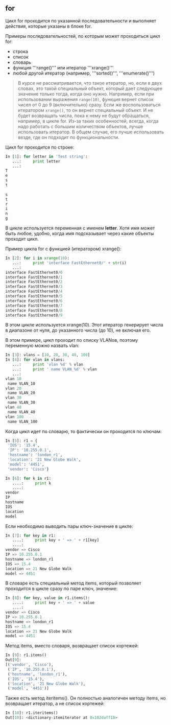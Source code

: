 ## for

Цикл for проходится по указанной последовательности и выполняет действия, которые указаны в блоке for. 

Примеры последовательностей, по которым может проходиться цикл for:
* строка
* список
* словарь
* функция '''range()''' или итератор '''xrange()'''
* любой другой итератор (например, '''sorted()''', '''enumerate()''')

> В курсе не рассматривается, что такое  итератор, но, если в двух словах, это такой специальный объект, который дает следующее значение только тогда, когда оно нужно.
> Например, если при использовании выражения ```range(10)```, функция вернет список чисел от 0 до 9 (включительно) сразу. Если же воспользоваться итератором ```xrange()```, то он вернет специальный объект. И не будет возвращать числа, пока к нему не будут обращаться, например, в цикле for.
> Из-за таких особенностей, всегда, когда надо работать с большим количеством объектов, лучше использовать итератор. В общем случае, его лучше использовать везде, где он подходит по функциональности.

Цикл for проходится по строке:
```python
In [1]: for letter in 'Test string':
   ...:     print letter
   ...:     
T
e
s
t
 
s
t
r
i
n
g
```

В цикле используется переменная с именем __letter__. Хотя имя может быть любое, удобно, когда имя подсказывает через какие объекты проходит цикл.

Пример цикла for с функцией (итератором) xrange():
```python
In [2]: for i in xrange(10):
   ...:     print 'interface FastEthernet0/' + str(i)
   ...:     
interface FastEthernet0/0
interface FastEthernet0/1
interface FastEthernet0/2
interface FastEthernet0/3
interface FastEthernet0/4
interface FastEthernet0/5
interface FastEthernet0/6
interface FastEthernet0/7
interface FastEthernet0/8
interface FastEthernet0/9
```

В этом цикле используется xrange(10). Этот итератор генерирует числа в диапазоне от нуля, до указанного числа (до 10), не включая его.


В этом примере, цикл проходит по списку VLANов, поэтому переменную можно назвать vlan:
```python
In [3]: vlans = [10, 20, 30, 40, 100]
In [4]: for vlan in vlans:
   ...:     print 'vlan %d' % vlan
   ...:     print ' name VLAN_%d' % vlan
   ...:     
vlan 10
 name VLAN_10
vlan 20
 name VLAN_20
vlan 30
 name VLAN_30
vlan 40
 name VLAN_40
vlan 100
 name VLAN_100
```

Когда цикл идет по словарю, то фактически он проходится по ключам:
```python
In [5]: r1 = {
 'IOS': '15.4',
 'IP': '10.255.0.1',
 'hostname': 'london_r1',
 'location': '21 New Globe Walk',
 'model': '4451',
 'vendor': 'Cisco'}

In [6]: for k in r1:
   ....:     print k
   ....:     
vendor
IP
hostname
IOS
location
model
```

Если необходимо выводить пары ключ-значение в цикле:
```python
In [7]: for key in r1:
   ....:     print key + ' => ' + r1[key]
   ....:     
vendor => Cisco
IP => 10.255.0.1
hostname => london_r1
IOS => 15.4
location => 21 New Globe Walk
model => 4451
```

В словаре есть специальный метод items, который позволяет проходится в цикле сразу по паре ключ, значение:
```python
In [8]: for key, value in r1.items():
   ....:     print key + ' => ' + value
   ....:     
vendor => Cisco
IP => 10.255.0.1
hostname => london_r1
IOS => 15.4
location => 21 New Globe Walk
model => 4451
```

Метод items, вместо словаря, возвращает список кортежей:
```python
In [9]: r1.items()
Out[9]:
[('vendor', 'Cisco'),
 ('IP', '10.255.0.1'),
 ('hostname', 'london_r1'),
 ('IOS', '15.4'),
 ('location', '21 New Globe Walk'),
 ('model', '4451')]
```


Также есть метод iteritems(). Он полностью аналогичен методу items, но возвращает итератор, а не список кортежей:
```python
In [10]: r1.iteritems()
Out[10]: <dictionary-itemiterator at 0x102daff18>
```
